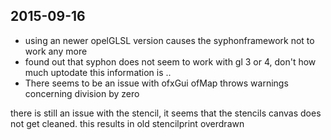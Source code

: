 ## 2015-09-16

+ using an newer opelGLSL version causes the syphonframework not to work any more
+ found out that syphon does not seem to work with gl 3 or 4, don't how much uptodate this information is .. 
+ There seems to be an issue with ofxGui ofMap throws warnings concerning division by zero




there is still an issue with the stencil, it seems that the stencils canvas does not get cleaned. this results in old stencilprint overdrawn